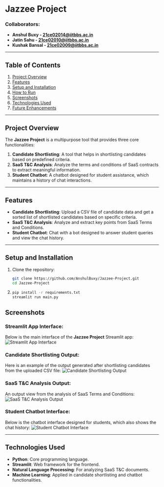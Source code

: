 # Jazzee Project

### Collaborators:
- **Anshul Buxy - 21ce02014@iitbbs.ac.in**
- **Jatin Sahu - 21ce02010@iitbbs.ac.in**
- **Kushak Bansal - 21ce02009@iitbbs.ac.in**

---

## Table of Contents
1. [Project Overview](#project-overview)
2. [Features](#features)
3. [Setup and Installation](#setup-and-installation)
4. [How to Run](#how-to-run)
5. [Screenshots](#screenshots)
6. [Technologies Used](#technologies-used)
7. [Future Enhancements](#future-enhancements)

---

## Project Overview
The **Jazzee Project** is a multipurpose tool that provides three core functionalities:
1. **Candidate Shortlisting**: A tool that helps in shortlisting candidates based on predefined criteria.
2. **SaaS T&C Analysis**: Analyze the terms and conditions of SaaS contracts to extract meaningful information.
3. **Student Chatbot**: A chatbot designed for student assistance, which maintains a history of chat interactions.

---

## Features
- **Candidate Shortlisting**: Upload a CSV file of candidate data and get a sorted list of shortlisted candidates based on specific criteria.
- **SaaS T&C Analysis**: Analyze and extract key points from SaaS Terms and Conditions.
- **Student Chatbot**: Chat with a bot designed to answer student queries and view the chat history.

---

## Setup and Installation
1. Clone the repository:
   ```bash
   git clone https://github.com/AnshulBuxy/Jazzee-Project.git
   cd Jazzee-Project

2. ```bash
   pip install -r requirements.txt
   streamlit run main.py


## Screenshots

### Streamlit App Interface:
Below is the main interface of the **Jazzee Project** Streamlit app:
![Streamlit App Interface](https://raw.githubusercontent.com/AnshulBuxy/Jazzee-Project/main/screenshots/app_interface.png)

### Candidate Shortlisting Output:
Here is an example of the output generated after shortlisting candidates from the uploaded CSV file:
![Candidate Shortlisting Output](https://raw.githubusercontent.com/AnshulBuxy/Jazzee-Project/main/screenshots/candidate_shortlisting_output.png)

### SaaS T&C Analysis Output:
An output view from the analysis of SaaS Terms and Conditions:
![SaaS T&C Analysis Output](https://raw.githubusercontent.com/AnshulBuxy/Jazzee-Project/main/screenshots/saas_analysis_output.png)

### Student Chatbot Interface:
Below is the chatbot interface designed for students, which also shows the chat history:
![Student Chatbot Interface](https://raw.githubusercontent.com/AnshulBuxy/Jazzee-Project/{502DA6E9-F2EE-4AAA-A605-310EE367096B}.png)

---

## Technologies Used
- **Python**: Core programming language.
- **Streamlit**: Web framework for the frontend.
- **Natural Language Processing**: For analyzing SaaS T&C documents.
- **Machine Learning**: Applied in candidate shortlisting and chatbot functionalities.
